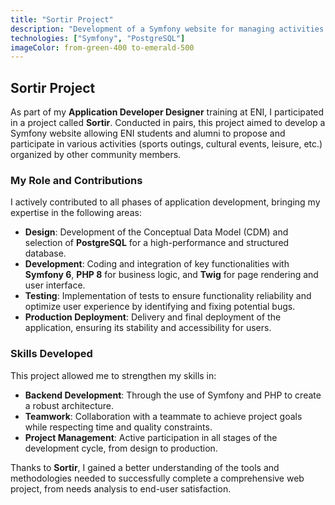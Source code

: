 ```yaml
---
title: "Sortir Project"
description: "Development of a Symfony website for managing activities between ENI students and alumni."
technologies: ["Symfony", "PostgreSQL"]
imageColor: from-green-400 to-emerald-500
---
```


## Sortir Project

As part of my **Application Developer Designer** training at ENI, I participated in a project called **Sortir**. Conducted in pairs, this project aimed to develop a Symfony website allowing ENI students and alumni to propose and participate in various activities (sports outings, cultural events, leisure, etc.) organized by other community members.

### My Role and Contributions

I actively contributed to all phases of application development, bringing my expertise in the following areas:

- **Design**: Development of the Conceptual Data Model (CDM) and selection of **PostgreSQL** for a high-performance and structured database.
- **Development**: Coding and integration of key functionalities with **Symfony 6**, **PHP 8** for business logic, and **Twig** for page rendering and user interface.
- **Testing**: Implementation of tests to ensure functionality reliability and optimize user experience by identifying and fixing potential bugs.
- **Production Deployment**: Delivery and final deployment of the application, ensuring its stability and accessibility for users.

### Skills Developed

This project allowed me to strengthen my skills in:

- **Backend Development**: Through the use of Symfony and PHP to create a robust architecture.
- **Teamwork**: Collaboration with a teammate to achieve project goals while respecting time and quality constraints.
- **Project Management**: Active participation in all stages of the development cycle, from design to production.

Thanks to **Sortir**, I gained a better understanding of the tools and methodologies needed to successfully complete a comprehensive web project, from needs analysis to end-user satisfaction.
